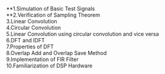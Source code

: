 **1.Simulation of Basic Test Signals		
**2.Verification of Sampling Theorem		
3.Linear Convolution		
4.Circular Convolution		
5.Linear Convolution using circular convolution and vice versa		
6.DFT and IDFT		
7.Properties of DFT		
8.Overlap Add and Overlap Save Method		
9.Implementation of FIR Filter		
10.Familiarization of DSP Hardware
